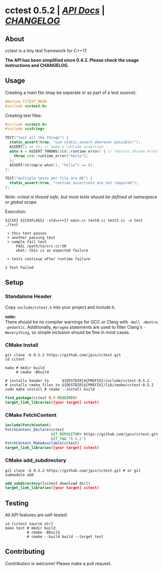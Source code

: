 # cctest 0.5.2 | [_API Docs_](http://jpcx.github.io/cctest/cctest_8h.html) | [_CHANGELOG_](https://github.com/jpcx/cctest/blob/0.5.2/CHANGELOG.md)

## About

cctest is a tiny test framework for C++17.  

__The API has been simplified since 0.4.2. Please check the usage instructions and CHANGELOG.__

## Usage

Creating a main file (may be seperate or as part of a test source):

```cpp
#define CCTEST_MAIN
#include <cctest.h>
```

Creating test files:

```cpp
#include <cctest.h>
#include <cstring>

TEST("test all the things") {
  static_assert(true, "use static_assert wherever possible!");
  ASSERT(1 == 1); // make a runtime assertion
  auto e = ASSERT_THROWS(std::runtime_error) { // returns thrown error by value
    throw std::runtime_error{"hello"};
  };
  ASSERT(strcmp(e.what(), "hello") == 0);
};

TEST("multiple tests per file are OK") {
  static_assert(true, "runtime assertions are not required");
};
```

_Note: cctest is thread safe, but most tests should be defined at namespace or global scope._

Execution:

``` shell
${CXX} ${CXXFLAGS} -std=c++17 main.cc test0.cc test1.cc -o test
./test

 > this test passes
 > another passing test
 > sample fail test
     FAIL /path/to/src.cc:50
     what: this is an expected failure

 > tests continue after runtime failure

1 Test Failed
```

## Setup

### Standalone Header

Copy `include/cctest.h` into your project and include it.

__note:__  
There should be no compiler warnings for GCC or Clang with `-Wall -Wextra -pedantic`.
Additionally, `#pragma` statements are used to filter Clang's `-Weverything`,
so simple inclusion should be fine in most cases.

### CMake Install

```shell
git clone -b 0.5.2 https://github.com/jpcx/cctest.git
cd cctest

make # mkdir build
     # cmake -Bbuild

# installs header to      ${DESTDIR}${PREFIX}/include/cctest-0.5.2
# installs cmake files to ${DESTDIR}${PREFIX}/lib/cmake/cctest-0.5.2
sudo make install # cmake --install build
```
```cmake
find_package(cctest 0.5 REQUIRED)
target_link_libraries([your target] cctest)
```

### CMake FetchContent

```cmake
include(FetchContent)
FetchContent_Declare(cctest
                     GIT_REPOSITORY https://github.com/jpcx/cctest.git
                     GIT_TAG "0.5.2")
FetchContent_MakeAvailable(cctest)
target_link_libraries([your target] cctest)
```

### CMake add\_subdirectory

```shell
git clone -b 0.5.2 https://github.com/jpcx/cctest.git # or git submodule add
```
```cmake
add_subdirectory([cctest download dir])
target_link_libraries([your target] cctest)
```

## Testing

All API features are self-tested:

```shell
cd [cctest source dir]
make test # mkdir build
          # cmake -Bbuild
          # cmake --build build --target test

```

## Contributing

Contribution is welcome! Please make a pull request.  
